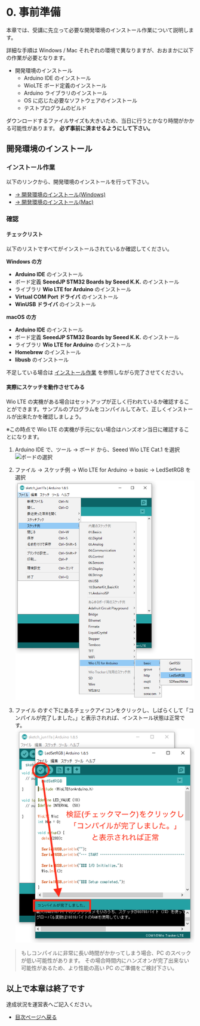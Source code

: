 # 0. 事前準備

本章では、受講に先立って必要な開発環境のインストール作業について説明します。

詳細な手順は Windows / Mac それぞれの環境で異なりますが、おおまかに以下の作業が必要となります。

- 開発環境のインストール
  - Arduino IDE のインストール
  - WioLTE ボード定義のインストール
  - Arduino ライブラリのインストール
  - OS に応じた必要なソフトウェアのインストール
  - テストプログラムのビルド

ダウンロードするファイルサイズも大きいため、当日に行うとかなり時間がかかる可能性があります。 **必ず事前に済ませるようにして下さい。**

## 開発環境のインストール

<h3 id="install">インストール作業</h3>

以下のリンクから、開発環境のインストールを行って下さい。

- [→ 開発環境のインストール(Windows)](prepare-win)
- [→ 開発環境のインストール(Mac)](prepare-mac)

<h3 id="check">確認</h3>

#### チェックリスト

以下のリストですべてがインストールされているか確認してください。

**Windows の方**

* **Arduino IDE** のインストール
* ボード定義 **SeeedJP STM32 Boards by Seeed K.K.** のインストール
* ライブラリ **Wio LTE for Arduino** のインストール
* **Virtual COM Port ドライバ** のインストール
* **WinUSB ドライバ** のインストール

**macOS の方**

* **Arduino IDE** のインストール
* ボード定義 **SeeedJP STM32 Boards by Seeed K.K.** のインストール
* ライブラリ **Wio LTE for Arduino** のインストール
* **Homebrew** のインストール
* **libusb** のインストール

不足している場合は [インストール作業](#install) を参照しながら完了させてください。

#### 実際にスケッチを動作させてみる

Wio LTE の実機がある場合はセットアップが正しく行われているか確認することができます。サンプルのプログラムをコンパイルしてみて、正しくインストールが出来たかを確認しましょう。

※この時点で Wio LTE の実機が手元にない場合はハンズオン当日に確認することになります。

1. Arduino IDE で、ツール → ボード から、Seeed Wio LTE Cat.1 を選択
![ボードの選択](https://docs.google.com/drawings/d/e/2PACX-1vQKCIKzOA6NSb0-3kNvL5i9lpZSNAS5OXklLbFITCP2vHvEjM2gL3qKdo8WzYZjifjajFe3YovtiUEI/pub?w=333&h=507)

2. ファイル → スケッチ例 → Wio LTE for Arduino → basic → LedSetRGB を選択
![スケッチ例を開く](images/open_sketch.png)

3. ファイル のすぐ下にあるチェックアイコンをクリックし、しばらくして「コンパイルが完了しました。」と表示されれば、インストール状態は正常です。
![検証](images/verify.png)

> もしコンパイルに非常に長い時間がかかってしまう場合、PC のスペックが低い可能性があります。
> その場合時間内にハンズオンが完了出来ない可能性があるため、より性能の高い PC のご準備をご検討下さい。

## 以上で本章は終了です

達成状況を運営表へご記入ください。

* [目次ページへ戻る](../)
